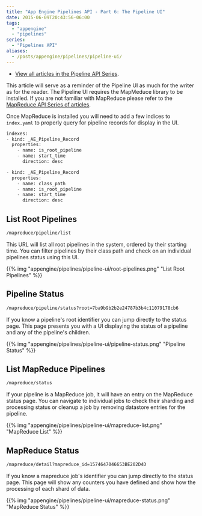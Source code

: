 ```yaml
---
title: "App Engine Pipelines API - Part 6: The Pipeline UI" 
date: 2015-06-09T20:43:56-06:00
tags: 
  - "appengine"
  - "pipelines"
series:
  - "Pipelines API"
aliases:
  - /posts/appengine/pipelines/pipeline-ui/
---
```


* [View all articles in the Pipeline API Series](http://sookocheff.com/series/pipelines-api/).

This article will serve as a reminder of the Pipeline UI as much for the writer
as for the reader. The Pipeline UI requires the MapMeduce library to be
installed. If you are not familiar with MapReduce please refer to the [MapReduce
API Series of articles](http://sookocheff.com/series/mapreduce-api/).

Once MapReduce is installed you will need to add a few indices to `index.yaml`
to properly query for pipeline records for display in the UI.

```python
indexes:
- kind: _AE_Pipeline_Record
  properties: 
    - name: is_root_pipeline 
    - name: start_time 
      direction: desc

- kind: _AE_Pipeline_Record
  properties: 
    - name: class_path 
    - name: is_root_pipeline 
    - name: start_time
      direction: desc
```

## List Root Pipelines

```bash
/mapreduce/pipeline/list
```

This URL will list all root pipelines in the system, ordered by their starting
time. You can filter pipelines by their class path and check on an individual
pipelines status using this UI.

{{% img "appengine/pipelines/pipeline-ui/root-pipelines.png" "List Root Pipelines" %}}

## Pipeline Status

```bash
/mapreduce/pipeline/status?root=7ba9b9b2b2e24787b3b4c11079178cb6
```

If you know a pipeline's root identifier you can jump directly to the status
page. This page presents you with a UI displaying the status of a pipeline and
any of the pipeline's children.

{{% img "appengine/pipelines/pipeline-ui/pipeline-status.png" "Pipeline Status" %}}

## List MapReduce Pipelines

```bash
/mapreduce/status
```

If your pipeline is a MapReduce job, it will have an entry on the MapReduce
status page. You can navigate to individual jobs to check their sharding and
processing status or cleanup a job by removing datastore entries for the
pipeline.

{{% img "appengine/pipelines/pipeline-ui/mapreduce-list.png" "MapReduce List" %}}

## MapReduce Status

```bash
/mapreduce/detail?mapreduce_id=1574647046653BE202D4D
```

If you know a mapreduce job's identifier you can jump directly to the status
page. This page will show any counters you have defined and show how the
processing of each shard of data.

{{% img "appengine/pipelines/pipeline-ui/mapreduce-status.png" "MapReduce Status" %}}
